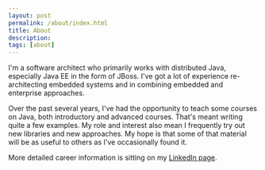 ```yaml
---
layout: post
permalink: /about/index.html
title: About 
description: 
tags: [about]
---
```


I'm a software architect who primarily works with distributed Java, especially
Java EE in the form of JBoss. I've got a lot of experience re-architecting
embedded systems and in combining embedded and enterprise approaches.

Over the past several years, I've had the opportunity to teach some courses
on Java, both introductory and advanced courses. That's meant writing quite a
few examples. My role and interest also mean I frequently try out new libraries
and new approaches. My hope is that some of that material will be as useful
to others as I've occasionally found it.

More detailed career information is sitting on my [LinkedIn page][li].

[li]:http://www.linkedin.com/pub/alan-hohn/27/b35/5a3

